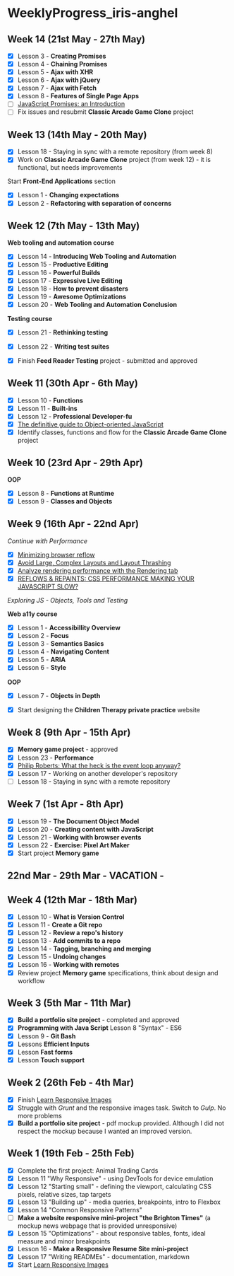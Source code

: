 # WeeklyProgress_iris-anghel

## Week 14 (21st May - 27th May) ##

- [x] Lesson 3 - **Creating Promises**
- [x] Lesson 4 - **Chaining Promises**
- [x] Lesson 5 - **Ajax with XHR**
- [x] Lesson 6 - **Ajax with jQuery**
- [x] Lesson 7 - **Ajax with Fetch**
- [x] Lesson 8 - **Features of Single Page Apps**
- [ ] [JavaScript Promises: an Introduction](https://developers.google.com/web/fundamentals/primers/promises)
- [ ] Fix issues and resubmit **Classic Arcade Game Clone** project

## Week 13 (14th May - 20th May) ##

- [x] Lesson 18 - Staying in sync with a remote repository (from week 8)
- [x] Work on **Classic Arcade Game Clone** project (from week 12) - it is functional, but needs improvements

Start **Front-End Applications** section
- [x] Lesson 1 - **Changing expectations**
- [x] Lesson 2 - **Refactoring with separation of concerns**

## Week 12 (7th May - 13th May) ##

**Web tooling and automation course**
- [x] Lesson 14 - **Introducing Web Tooling and Automation**
- [x] Lesson 15 - **Productive Editing**
- [x] Lesson 16 - **Powerful Builds**
- [x] Lesson 17 - **Expressive Live Editing**
- [x] Lesson 18 - **How to prevent disasters**
- [x] Lesson 19 - **Awesome Optimizations**
- [x] Lesson 20 - **Web Tooling and Automation Conclusion**

**Testing course**
- [x] Lesson 21 - **Rethinking testing**
- [x] Lesson 22 - **Writing test suites**

- [x] Finish **Feed Reader Testing** project - submitted and approved

## Week 11 (30th Apr - 6th May) ##

- [x] Lesson 10 - **Functions**
- [x] Lesson 11 - **Built-ins**
- [x] Lesson 12 - **Professional Developer-fu**
- [x] [The definitive guide to Object-oriented JavaScript](http://www.objectplayground.com/)
- [x] Identify classes, functions and flow for the **Classic Arcade Game Clone** project

## Week 10 (23rd Apr - 29th Apr) ##

**OOP**
- [x] Lesson 8 - **Functions at Runtime**
- [x] Lesson 9 - **Classes and Objects**

## Week 9 (16th Apr - 22nd Apr) ##

*Continue with Performance*
- [x] [Minimizing browser reflow](https://developers.google.com/speed/docs/insights/browser-reflow)
- [x] [Avoid Large, Complex Layouts and Layout Thrashing](https://developers.google.com/web/fundamentals/performance/rendering/avoid-large-complex-layouts-and-layout-thrashing)
- [x] [Analyze rendering performance with the Rendering tab](https://developers.google.com/web/tools/chrome-devtools/evaluate-performance/reference#rendering)
- [x] [REFLOWS & REPAINTS: CSS PERFORMANCE MAKING YOUR JAVASCRIPT SLOW?](http://www.stubbornella.org/content/2009/03/27/reflows-repaints-css-performance-making-your-javascript-slow/)

*Exploring JS - Objects, Tools and Testing*

**Web a11y course**

- [X] Lesson 1 - **Accessibillity Overview**
- [X] Lesson 2 - **Focus**
- [x] Lesson 3 - **Semantics Basics**
- [x] Lesson 4 - **Navigating Content**
- [x] Lesson 5 - **ARIA**
- [x] Lesson 6 - **Style**

**OOP**
- [x] Lesson 7 - **Objects in Depth**

- [x] Start designing the **Children Therapy private practice** website

## Week 8 (9th Apr - 15th Apr) ##

- [x] **Memory game project** - approved
- [x] Lesson 23 - **Performance**
- [x] [Philip Roberts: What the heck is the event loop anyway?](https://www.youtube.com/watch?v=8aGhZQkoFbQ)
- [x] Lesson 17 - Working on another developer's repository
- [ ] Lesson 18 - Staying in sync with a remote repository

## Week 7 (1st Apr - 8th Apr) ##

- [x] Lesson 19 - **The Document Object Model**
- [x] Lesson 20 - **Creating content with JavaScript**
- [x] Lesson 21 - **Working with browser events**
- [x] Lesson 22 - **Exercise: Pixel Art Maker**
- [x] Start project **Memory game**

## 22nd Mar - 29th Mar  - VACATION - ##

## Week 4 (12th Mar - 18th Mar) ##

- [x] Lesson 10 - **What is Version Control**
- [x] Lesson 11 - **Create a Git repo**
- [x] Lesson 12 - **Review a repo's history**
- [x] Lesson 13 - **Add commits to a repo**
- [x] Lesson 14 - **Tagging, branching and merging**
- [x] Lesson 15 - **Undoing changes**
- [x] Lesson 16 - **Working with remotes**
- [x] Review project **Memory game** specifications, think about design and workflow

## Week 3 (5th Mar - 11th Mar) ##

- [x] **Build a portfolio site project** - completed and approved
- [x] **Programming with Java Script** Lesson 8 "Syntax" - ES6
- [x] Lesson 9 - **Git Bash**
- [x] Lessons **Efficient Inputs**
- [x] Lesson **Fast forms**
- [x] Lesson **Touch support**

## Week 2 (26th Feb - 4th Mar) ##

- [x] Finish [Learn Responsive Images](https://www.udacity.com/course/responsive-images--ud882)
- [x] Struggle with *Grunt* and the responsive images task. Switch to *Gulp*. No more problems
- [x] **Build a portfolio site project** - pdf mockup provided. Although I did not respect the mockup because I wanted an improved version.

## Week 1 (19th Feb - 25th Feb) ##

- [x] Complete the first project: Animal Trading Cards
- [x] Lesson 11 "Why Responsive" - using DevTools for device emulation
- [x] Lesson 12 "Starting small" - defining the viewport, calculating CSS pixels, relative sizes, tap targets
- [X] Lesson 13 "Building up" - media queries, breakpoints, intro to Flexbox
- [x] Lesson 14 "Common Responsive Patterns"
- [ ] **Make a website responsive mini-project "the Brighton Times"** (a mockup news webpage that is provided unresponsive)
- [x] Lesson 15 "Optimizations" - about responsive tables, fonts, ideal measure and minor breakpoints
- [x] Lesson 16 - **Make a Responsive Resume Site mini-project**
- [x] Lesson 17 "Writing READMEs" - documentation, markdown
- [x] Start [Learn Responsive Images](https://www.udacity.com/course/responsive-images--ud882)
